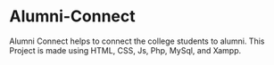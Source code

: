 # Alumni-Connect

Alumni Connect helps to connect the college students to alumni.
This Project is made using HTML, CSS, Js, Php, MySql, and Xampp.
